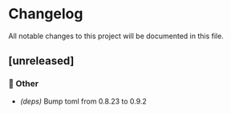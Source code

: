 # Changelog

All notable changes to this project will be documented in this file.

## [unreleased]

### 💼 Other

- *(deps)* Bump toml from 0.8.23 to 0.9.2

<!-- generated by git-cliff -->
